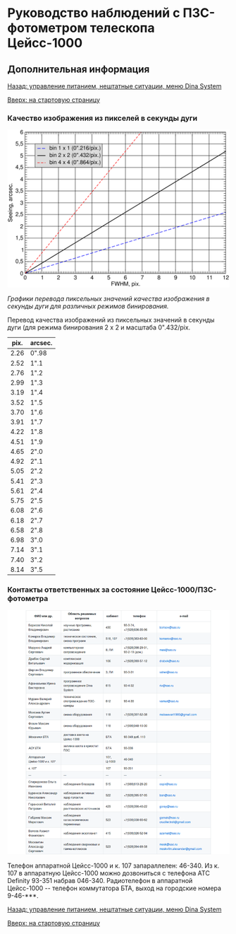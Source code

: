 # Руководство наблюдений с ПЗС-фотометром телескопа Цейсс-1000

## Дополнительная информация

[Назад: управление питанием, нештатные ситуации, меню Dina System](Neshtat.md)

[Вверх: на стартовую страницу](index.md)

### Качество изображения из пикселей в секунды дуги

![Графики перевода пиксельных значений качества изображения в секунды дуги для различных режимов бинирования.](pic/Scale.png)

  *Графики перевода пиксельных значений качества изображения в секунды дуги для различных режимов бинирования.*


Перевод качества изображений из пиксельных значений в секунды дуги 
(для режима бинирования 2 х 2 и масштаба 0".432/pix.

   pix. | arcsec.
   ---  | ---
   2.26 | 0".98
   2.52 | 1".1 
   2.76 | 1".2 
   2.99 | 1".3 
   3.19 | 1".4 
   3.52 | 1".5 
   3.70 | 1".6 
   3.91 | 1".7 
   4.22 | 1".8 
   4.51 | 1".9 
   4.65 | 2".0 
   4.92 | 2".1 
   5.05 | 2".2 
   5.41 | 2".3 
   5.61 | 2".4 
   5.75 | 2".5 
   6.08 | 2".6 
   6.18 | 2".7 
   6.58 | 2".8 
   6.98 | 3".0 
   7.14 | 3".1 
   7.40 | 3".2 
   8.14 | 3".5 

### Контакты ответственных за состояние Цейсс-1000/ПЗС-фотометра 

![Контакты ответственных за состояние Цейсс-1000/ПЗС-фотометра](pic/Cont.png)



                                          
Телефон аппаратной Цейсс-1000 и к. 107 запараллелен: 46-340. Из к. 107 в аппаратную Цейсс-1000 можно дозвониться с телефона ATC Definity 
93-351 набрав 046-340. 
Радиотелефон в аппаратной Цейсс-1000 -- телефон коммутатора БТА, выход на городские номера 9-46-***.


[Назад: управление питанием, нештатные ситуации, меню Dina System](Neshtat.md)

[Вверх: на стартовую страницу](index.md)


